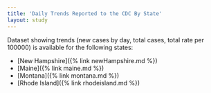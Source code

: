 ```yaml
---
title: 'Daily Trends Reported to the CDC By State'
layout: study
---
```


Dataset showing trends (new cases by day, total cases, total rate per 100000) is available for the following states:

* [New Hampshire]({% link newHampshire.md %})
* [Maine]({% link maine.md %})
* [Montana]({% link montana.md %})
* [Rhode Island]({% link rhodeisland.md %})
